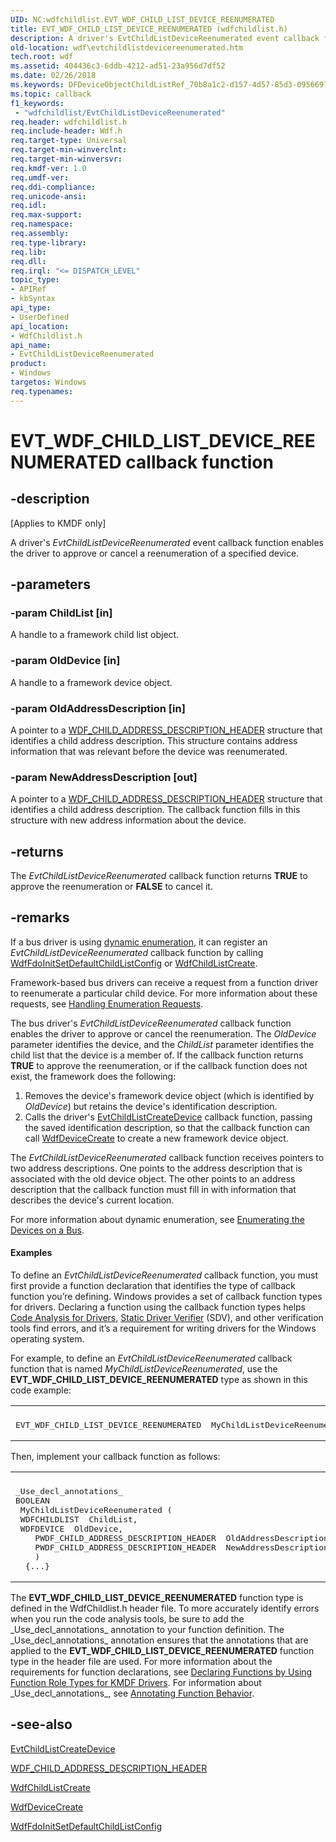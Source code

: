 ```yaml
---
UID: NC:wdfchildlist.EVT_WDF_CHILD_LIST_DEVICE_REENUMERATED
title: EVT_WDF_CHILD_LIST_DEVICE_REENUMERATED (wdfchildlist.h)
description: A driver's EvtChildListDeviceReenumerated event callback function enables the driver to approve or cancel a reenumeration of a specified device.
old-location: wdf\evtchildlistdevicereenumerated.htm
tech.root: wdf
ms.assetid: 404436c3-6ddb-4212-ad51-23a956d7df52
ms.date: 02/26/2018
ms.keywords: DFDeviceObjectChildListRef_70b8a1c2-d157-4d57-85d3-09566977b649.xml, EVT_WDF_CHILD_LIST_DEVICE_REENUMERATED, EVT_WDF_CHILD_LIST_DEVICE_REENUMERATED callback, EvtChildListDeviceReenumerated, EvtChildListDeviceReenumerated callback function, kmdf.evtchildlistdevicereenumerated, wdf.evtchildlistdevicereenumerated, wdfchildlist/EvtChildListDeviceReenumerated
ms.topic: callback
f1_keywords:
 - "wdfchildlist/EvtChildListDeviceReenumerated"
req.header: wdfchildlist.h
req.include-header: Wdf.h
req.target-type: Universal
req.target-min-winverclnt: 
req.target-min-winversvr: 
req.kmdf-ver: 1.0
req.umdf-ver: 
req.ddi-compliance: 
req.unicode-ansi: 
req.idl: 
req.max-support: 
req.namespace: 
req.assembly: 
req.type-library: 
req.lib: 
req.dll: 
req.irql: "<= DISPATCH_LEVEL"
topic_type:
- APIRef
- kbSyntax
api_type:
- UserDefined
api_location:
- WdfChildlist.h
api_name:
- EvtChildListDeviceReenumerated
product:
- Windows
targetos: Windows
req.typenames: 
---
```


# EVT_WDF_CHILD_LIST_DEVICE_REENUMERATED callback function


## -description


<p class="CCE_Message">[Applies to KMDF only]</p>

A driver's <i>EvtChildListDeviceReenumerated</i> event callback function enables the driver to approve or cancel a reenumeration of a specified device. 



## -parameters




### -param ChildList [in]

A handle to a framework child list object.


### -param OldDevice [in]

A handle to a framework device object.


### -param OldAddressDescription [in]

A pointer to a <a href="https://docs.microsoft.com/windows-hardware/drivers/ddi/content/wdfchildlist/ns-wdfchildlist-_wdf_child_address_description_header">WDF_CHILD_ADDRESS_DESCRIPTION_HEADER</a> structure that identifies a child address description. This structure contains address information that was relevant before the device was reenumerated.


### -param NewAddressDescription [out]

A pointer to a <a href="https://docs.microsoft.com/windows-hardware/drivers/ddi/content/wdfchildlist/ns-wdfchildlist-_wdf_child_address_description_header">WDF_CHILD_ADDRESS_DESCRIPTION_HEADER</a> structure that identifies a child address description. The callback function fills in this structure with new address information about the device.


## -returns



The <i>EvtChildListDeviceReenumerated</i> callback function returns <b>TRUE</b> to approve the reenumeration or <b>FALSE</b> to cancel it. 




## -remarks



If a bus driver is using <a href="https://docs.microsoft.com/windows-hardware/drivers/wdf/dynamic-enumeration">dynamic enumeration</a>, it can register an <i>EvtChildListDeviceReenumerated</i> callback function by calling <a href="https://docs.microsoft.com/windows-hardware/drivers/ddi/content/wdffdo/nf-wdffdo-wdffdoinitsetdefaultchildlistconfig">WdfFdoInitSetDefaultChildListConfig</a> or <a href="https://docs.microsoft.com/windows-hardware/drivers/ddi/content/wdfchildlist/nf-wdfchildlist-wdfchildlistcreate">WdfChildListCreate</a>.

Framework-based bus drivers can receive a request from a function driver to reenumerate a particular child device. For more information about these requests, see <a href="https://docs.microsoft.com/windows-hardware/drivers/wdf/handling-enumeration-requests">Handling Enumeration Requests</a>. 

The bus driver's <i>EvtChildListDeviceReenumerated</i> callback function enables the driver to approve or cancel the reenumeration. The <i>OldDevice</i> parameter identifies the device, and the <i>ChildList</i> parameter identifies the child list that the device is a member of. If the callback function returns <b>TRUE</b> to approve the reenumeration, or if the callback function does not exist, the framework does the following:

<ol>
<li>
Removes the device's framework device object (which is identified by <i>OldDevice</i>) but retains the device's identification description.

</li>
<li>
Calls the driver's <a href="https://docs.microsoft.com/windows-hardware/drivers/ddi/content/wdfchildlist/nc-wdfchildlist-evt_wdf_child_list_create_device">EvtChildListCreateDevice</a> callback function, passing the saved identification description, so that the callback function can call <a href="https://docs.microsoft.com/windows-hardware/drivers/ddi/content/wdfdevice/nf-wdfdevice-wdfdevicecreate">WdfDeviceCreate</a> to create a new framework device object.

</li>
</ol>
The <i>EvtChildListDeviceReenumerated</i> callback function receives pointers to two address descriptions. One points to the address description that is associated with the old device object. The other points to an address description that the callback function must fill in with information that describes the device's current location.

For more information about dynamic enumeration, see <a href="https://docs.microsoft.com/windows-hardware/drivers/wdf/enumerating-the-devices-on-a-bus">Enumerating the Devices on a Bus</a>.


#### Examples

To define an <i>EvtChildListDeviceReenumerated</i> callback function, you must first provide a function declaration that identifies the type of callback function you’re defining. Windows provides a set of callback function types for drivers. Declaring a function using the callback function types helps <a href="https://docs.microsoft.com/windows-hardware/drivers/devtest/code-analysis-for-drivers">Code Analysis for Drivers</a>, <a href="https://docs.microsoft.com/windows-hardware/drivers/devtest/static-driver-verifier">Static Driver Verifier</a> (SDV), and other verification tools find errors, and it’s a requirement for writing drivers for the Windows operating system.

For example, to define an <i>EvtChildListDeviceReenumerated</i> callback function that is named <i>MyChildListDeviceReenumerated</i>, use the <b>EVT_WDF_CHILD_LIST_DEVICE_REENUMERATED</b> type as shown in this code example:

<div class="code"><span codelanguage=""><table>
<tr>
<th></th>
</tr>
<tr>
<td>
<pre>EVT_WDF_CHILD_LIST_DEVICE_REENUMERATED  MyChildListDeviceReenumerated;</pre>
</td>
</tr>
</table></span></div>
Then, implement your callback function as follows:

<div class="code"><span codelanguage=""><table>
<tr>
<th></th>
</tr>
<tr>
<td>
<pre>_Use_decl_annotations_
BOOLEAN
 MyChildListDeviceReenumerated (
 WDFCHILDLIST  ChildList,
 WDFDEVICE  OldDevice,
    PWDF_CHILD_ADDRESS_DESCRIPTION_HEADER  OldAddressDescription,
    PWDF_CHILD_ADDRESS_DESCRIPTION_HEADER  NewAddressDescription
    )
  {...}</pre>
</td>
</tr>
</table></span></div>
The <b>EVT_WDF_CHILD_LIST_DEVICE_REENUMERATED</b> function type is defined in the WdfChildlist.h header file. To more accurately identify errors when you run the code analysis tools, be sure to add the _Use_decl_annotations_ annotation to your function definition. The _Use_decl_annotations_ annotation ensures that the annotations that are applied to the <b>EVT_WDF_CHILD_LIST_DEVICE_REENUMERATED</b> function type in the header file are used. For more information about the requirements for function declarations, see <a href="https://docs.microsoft.com/windows-hardware/drivers/devtest/declaring-functions-by-using-function-role-types-for-kmdf-drivers">Declaring Functions by Using Function Role Types for KMDF Drivers</a>. For information about _Use_decl_annotations_, see <a href="https://docs.microsoft.com/visualstudio/code-quality/annotating-function-behavior?view=vs-2015">Annotating Function Behavior</a>.




## -see-also




<a href="https://docs.microsoft.com/windows-hardware/drivers/ddi/content/wdfchildlist/nc-wdfchildlist-evt_wdf_child_list_create_device">EvtChildListCreateDevice</a>



<a href="https://docs.microsoft.com/windows-hardware/drivers/ddi/content/wdfchildlist/ns-wdfchildlist-_wdf_child_address_description_header">WDF_CHILD_ADDRESS_DESCRIPTION_HEADER</a>



<a href="https://docs.microsoft.com/windows-hardware/drivers/ddi/content/wdfchildlist/nf-wdfchildlist-wdfchildlistcreate">WdfChildListCreate</a>



<a href="https://docs.microsoft.com/windows-hardware/drivers/ddi/content/wdfdevice/nf-wdfdevice-wdfdevicecreate">WdfDeviceCreate</a>



<a href="https://docs.microsoft.com/windows-hardware/drivers/ddi/content/wdffdo/nf-wdffdo-wdffdoinitsetdefaultchildlistconfig">WdfFdoInitSetDefaultChildListConfig</a>
 

 

